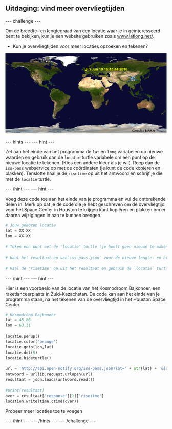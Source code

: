 ## Uitdaging: vind meer overvliegtijden

\--- challenge \---

Om de breedte- en lengtegraad van een locatie waar je in geïnteresseerd bent te bekijken, kun je een website gebruiken zoals <a href="http://www.latlong.net/" target="_blank">www.latlong.net/</a>.

+ Kun je overvliegtijden voor meer locaties opzoeken en tekenen? 

![screenshot](images/iss-final.png)

\--- hints \--- \--- hint \---

Zet aan het einde van het programma de ` lat ` en ` long ` variabelen op nieuwe waarden en gebruik dan de `locatie` turtle variabele om een punt op de nieuwe locatie te tekenen. (Kies een andere kleur als je wil). Roep dan de ` iss-pass ` webservice op met de coördinaten (je kunt de code kopiëren en plakken). Tenslotte haal je de `risetime` op uit het antwoord en schrijf je die met de `locatie` turtle.

\--- /hint \--- \--- hint \---

Voeg deze code toe aan het einde van je programma en vul de ontbrekende delen in. Merk op dat je de code die je hebt geschreven om de overvliegtijd voor het Space Center in Houston te krijgen kunt kopiëren en plakken om er daarna wijzigingen in aan te kunnen brengen.

```python
# Jouw gekozen locatie
lat = XX.XX
lon = XX.XX

# Teken een punt met de 'locatie' turtle (je hoeft geen nieuwe te maken), kies een andere kleur

# Haal het resultaat op van`iss-pass.json` voor de nieuwe lengte- en breedtegraad

# Haal de 'risetime' op uit het resultaat en gebruik de `locatie` turtle om het op de kaart te zetten
```

\--- /hint \--- \--- hint \---

Hier is een voorbeeld van de locatie van het Kosmodroom Bajkonoer, een raketlanceerplaats in Zuid-Kazachstan. De code kan aan het einde van je programma staan, na het tekenen van de overvliegtijd in het Houston Space Center.

```python
# Kosmodroom Bajkonoer
lat = 45.86
lon = 63.31

locatie.penup()
locatie.color('orange')
locatie.goto(lon,lat)
locatie.dot(5)
locatie.hideturtle()

url = 'http://api.open-notify.org/iss-pass.json?lat=' + str(lat) + '&lon=' + str(lon)
antwoord = urllib.request.urlopen(url)
resultaat = json.loads(antwoord.read())

#print(resultaat)
over = resultaat['response'][1]['risetime']
location.write(time.ctime(over))
```

Probeer meer locaties toe te voegen

\--- /hint \--- \--- /hints \--- \--- /challenge \---